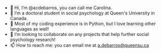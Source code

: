- 👋 Hi, I’m @acdebarros, you can call me Carolina.
- 👀 I’m a doctoral student in social psychology at Queen's University in Canada. 
- 🌱 Most of my coding experience is in Python, but I love learning other languages as well!
- 💞️ I’m looking to collaborate on any projects that help further social psychology research!
- 📫 How to reach me: you can email me at a.debarros@queensu.ca

<!---
acdebarros/acdebarros is a ✨ special ✨ repository because its `README.md` (this file) appears on your GitHub profile.
You can click the Preview link to take a look at your changes.
--->
